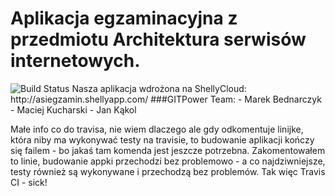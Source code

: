 Aplikacja egzaminacyjna z przedmiotu Architektura serwisów internetowych.
==========
<img src="https://travis-ci.org/mbednarczyk/asiegzamin.svg?branch=master" alt="Build Status" />
Nasza aplikacja wdrożona na ShellyCloud: http://asiegzamin.shellyapp.com/
###GITPower Team: 
- Marek Bednarczyk
- Maciej Kucharski
- Jan Kąkol


Małe info co do travisa, nie wiem dlaczego ale gdy odkomentuje linijke, która niby ma wykonywać testy na travisie, to budowanie aplikacji kończy się failem - bo jakaś tam komenda jest jeszcze potrzebna. Zakomentowałem to linie, budowanie appki przechodzi bez problemowo -  a co najdziwniejsze, testy również są wykonywane i przechodzą bez problemów. 
Tak więc Travis CI - sick!
